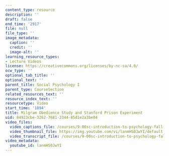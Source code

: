 ```yaml
---
content_type: resource
description: ''
draft: false
end_time: '2917'
file: null
file_type: ''
image_metadata:
  caption: ''
  credit: ''
  image-alt: ''
learning_resource_types:
- Lecture Videos
license: https://creativecommons.org/licenses/by-nc-sa/4.0/
ocw_type: ''
optional_tab_title: ''
optional_text: ''
parent_title: Social Psychology I
parent_type: CourseSection
related_resources_text: ''
resource_index_text: ''
resourcetype: Video
start_time: '1894'
title: Milgram Obedience Study and Stanford Prison Experiment
uid: 84923cbe-3262-7681-2344-85d1e2a3be04
video_files:
  video_captions_file: /courses/9-00sc-introduction-to-psychology-fall-2011/f9649047434551eebfc064237d749691_lanmHS0JwYI.vtt
  video_thumbnail_file: https://img.youtube.com/vi/lanmHS0JwYI/default.jpg
  video_transcript_file: /courses/9-00sc-introduction-to-psychology-fall-2011/e30348e1db9878c78368ab4f78b3e946_lanmHS0JwYI.pdf
video_metadata:
  youtube_id: lanmHS0JwYI
---
```


